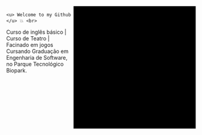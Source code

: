 <img src = "giphy.gif" width = "325px" align = "right">

    <u> Welcome to my Github </u> 💥 <br>
Curso de inglês básico | Curso de Teatro | Facinado em jogos <br>
Cursando Graduação em Engenharia de Software, no Parque Tecnológico Biopark.

